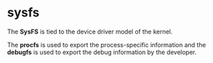 # sysfs
The **SysFS** is tied to the device driver model of the kernel.

The **procfs** is used to export the process-specific information and the **debugfs** is used to export the debug information by the developer.

